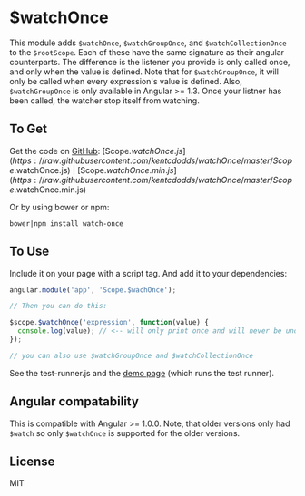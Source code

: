 # $watchOnce

This module adds `$watchOnce`, `$watchGroupOnce`, and `$watchCollectionOnce` to the `$rootScope`. Each of these have the same signature as their angular counterparts. The difference is the listener you provide is only called once, and only when the value is defined. Note that for `$watchGroupOnce`, it will only be called when every expression's value is defined. Also, `$watchGroupOnce` is only available in Angular >= 1.3. Once your listner has been called, the watcher stop itself from watching.

## To Get

Get the code on [GitHub](http://github.com/kentcdodds/watchOnce): [Scope.$watchOnce.js](https://raw.githubusercontent.com/kentcdodds/watchOnce/master/Scope.$watchOnce.js) | [Scope.$watchOnce.min.js](https://raw.githubusercontent.com/kentcdodds/watchOnce/master/Scope.$watchOnce.min.js)

Or by using bower or npm:

`bower|npm install watch-once`

## To Use

Include it on your page with a script tag. And add it to your dependencies:

```javascript
angular.module('app', 'Scope.$wachOnce');

// Then you can do this:

$scope.$watchOnce('expression', function(value) {
  console.log(value); // <-- will only print once and will never be undefined.
});

// you can also use $watchGroupOnce and $watchCollectionOnce
```

See the test-runner.js and the [demo page](http://kent.doddsfamily.us/watchOnce) (which runs the test runner).

## Angular compatability

This is compatible with Angular >= 1.0.0. Note, that older versions only had `$watch` so only `$watchOnce` is supported for the older versions.

## License

MIT